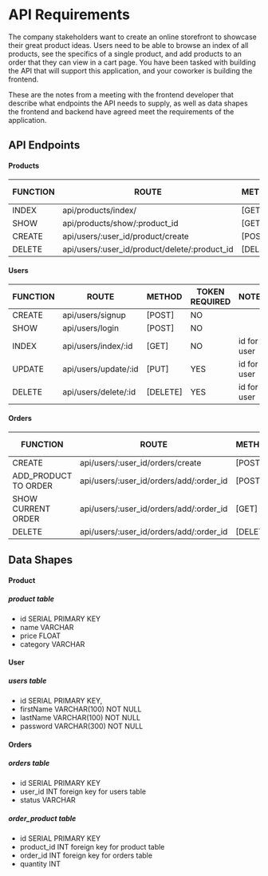 # API Requirements

The company stakeholders want to create an online storefront to showcase their great product ideas. Users need to be able to browse an index of all products, see the specifics of a single product, and add products to an order that they can view in a cart page. You have been tasked with building the API that will support this application, and your coworker is building the frontend.

These are the notes from a meeting with the frontend developer that describe what endpoints the API needs to supply, as well as data shapes the frontend and backend have agreed meet the requirements of the application.

## API Endpoints

#### Products

| FUNCTION | ROUTE                                         | METHOD   | TOKEN REQUIRED |
| -------- | --------------------------------------------- | -------- | -------------- |
| INDEX    | api/products/index/                           | [GET]    | NO             |
| SHOW     | api/products/show/:product_id                 | [GET]    | NO             |
| CREATE   | api/users/:user_id/product/create             | [POST]   | YES            |
| DELETE   | api/users/:user_id/product/delete/:product_id | [DELETE] | YES            |

#### Users

| FUNCTION | ROUTE                | METHOD   | TOKEN REQUIRED | NOTE        |
| -------- | -------------------- | -------- | -------------- | ----------- |
| CREATE   | api/users/signup     | [POST]   | NO             |             |
| SHOW     | api/users/login      | [POST]   | NO             |             |
| INDEX    | api/users/index/:id  | [GET]    | NO             | id for user |
| UPDATE   | api/users/update/:id | [PUT]    | YES            | id for user |
| DELETE   | api/users/delete/:id | [DELETE] | YES            | id for user |

#### Orders

| FUNCTION             | ROUTE                                   | METHOD   | TOKEN REQUIRED | NOTE |
| -------------------- | --------------------------------------- | -------- | -------------- | ---- |
| CREATE               | api/users/:user_id/orders/create        | [POST]   | YES            |      |
| ADD_PRODUCT TO ORDER | api/users/:user_id/orders/add/:order_id | [POST]   | YES            |      |
| SHOW CURRENT ORDER   | api/users/:user_id/orders/add/:order_id | [GET]    | YES            |      |
| DELETE               | api/users/:user_id/orders/add/:order_id | [DELETE] | YES            |

## Data Shapes

#### Product

##### product table

- id SERIAL PRIMARY KEY
- name VARCHAR
- price FLOAT
- category VARCHAR

#### User

##### users table

- id SERIAL PRIMARY KEY,
- firstName VARCHAR(100) NOT NULL
- lastName VARCHAR(100) NOT NULL
- password VARCHAR(300) NOT NULL

#### Orders

##### orders table

- id SERIAL PRIMARY KEY
- user_id INT foreign key for users table
- status VARCHAR

##### order_product table

- id SERIAL PRIMARY KEY
- product_id INT foreign key for product table
- order_id INT foreign key for orders table
- quantity INT
